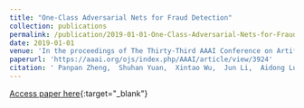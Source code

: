 ```yaml
---
title: "One-Class Adversarial Nets for Fraud Detection"
collection: publications
permalink: /publication/2019-01-01-One-Class-Adversarial-Nets-for-Fraud-Detection/
date: 2019-01-01
venue: 'In the proceedings of The Thirty-Third AAAI Conference on Artificial Intelligence, AAAI 2019'
paperurl: 'https://aaai.org/ojs/index.php/AAAI/article/view/3924'
citation: ' Panpan Zheng,  Shuhan Yuan,  Xintao Wu,  Jun Li,  Aidong Lu, &quot;One-Class Adversarial Nets for Fraud Detection.&quot; In the proceedings of The Thirty-Third AAAI Conference on Artificial Intelligence, AAAI 2019, 2019.'
---
```

[Access paper here](https://aaai.org/ojs/index.php/AAAI/article/view/3924){:target="_blank"}
